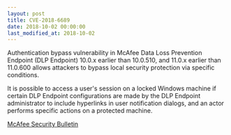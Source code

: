 ```yaml
---
layout: post
title: CVE-2018-6689
date: 2018-10-02 00:00:00
last_modified_at: 2018-10-02
---
```


Authentication bypass vulnerability in McAfee Data Loss Prevention Endpoint (DLP Endpoint) 10.0.x earlier than 10.0.510, and 11.0.x earlier than 11.0.600 allows attackers to bypass local security protection via specific conditions.

It is possible to access a user's session on a locked Windows machine if certain DLP Endpoint configurations are made by the DLP Endpoint administrator to include hyperlinks in user notification dialogs, and an actor performs specific actions on a protected machine.


[McAfee Security Bulletin](https://kc.mcafee.com/corporate/index?page=content&id=SB10252&showDraft=true)